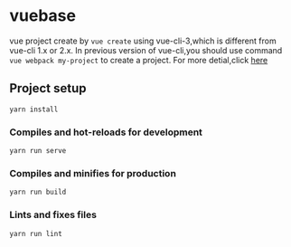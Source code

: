 # vuebase
vue project create by `vue create` using vue-cli-3,which is different from vue-cli 1.x or 2.x.
In previous version of vue-cli,you should use command `vue webpack my-project` to create a project.
For more detial,click [here](https://cli.vuejs.org/zh/guide/)

## Project setup
```
yarn install
```

### Compiles and hot-reloads for development
```
yarn run serve
```

### Compiles and minifies for production
```
yarn run build
```

### Lints and fixes files
```
yarn run lint
```
